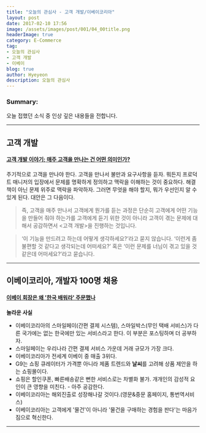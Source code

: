 ```yaml
---
title: "오늘의 관심사 - 고객 개발/이베이코리아"
layout: post
date: 2017-02-10 17:56
image: /assets/images/post/001/04_00title.png
headerImage: true
category: E-Commerce
tag:
- 오늘의 관심사
- 고객 개발
- 이베이
blog: true
author: Hyeyeon
description: 오늘의 관심사
---
```


### Summary:

오늘 접했던 소식 중 인상 깊은 내용들을 전합니다.

---

## 고객 개발

#### [고객 개발 이야기; 매주 고객을 만나는 건 어떤 의미인가?](http://ahnchang.com/%EA%B3%A0%EA%B0%9D-%EA%B0%9C%EB%B0%9C-%EC%9D%B4%EC%95%BC%EA%B8%B0-%EB%A7%A4%EC%A3%BC-%EA%B3%A0%EA%B0%9D%EC%9D%84-%EB%A7%8C%EB%82%98%EB%8A%94-%EA%B1%B4-%EC%96%B4%EB%96%A4-%EC%9D%98%EB%AF%B8%EC%9D%B8/)

주기적으로 고객을 만나야 한다. 고객을 만나서 불만과 요구사항을 듣자. 뭐든지 프로덕트 매니저의 입장에서 문제를 명확하게 정의하고 맥락을 이해하는 것이 중요하다. 해결책이 아닌 문제 위주로 맥락을 파악하자. 그러면 무엇을 해야 할지, 뭐가 우선인지 알 수 있게 된다. 대안은 그 다음이다.

> 즉, 고객을 매주 만나서 고객에게 뭔가를 듣는 과정은 단순히 고객에게 어떤 기능을 만들어 줘야 하는가를 고객에게 듣기 위한 것이 아니라 고객이 겪는 문제에 대해서 공감하면서 <고객 개발>을 진행하는 것입니다.

>  ‘이 기능을 만드려고 하는데 어떻게 생각하세요?’라고 묻지 않습니다. ‘이런게 좀 불편할 것 같다고 생각되는데 어떠세요?’ 혹은 ‘이런 문제를 너님이 겪고 있을 것 같은데 어떠세요?’라고 묻습니다.

---

## 이베이코리아, 개발자 100명 채용

#### [이베이 회장은 왜 '한국 배워라' 주문했나](http://biz.chosun.com/site/data/html_dir/2017/02/05/2017020501677.html)

**놀라운 사실**
 * 이베이코리아의 스마일페이(간편 결제 시스템), 스마일박스(무인 택배 서비스)가 다른 국가에는 없는 한국에만 있는 서비스라고 한다. 이 부분은 포스팅하며 더 공부하자.
 * 스마일페이는 우리나라 간편 결제 서비스 가운데 거래 규모가 가장 크다.
 * 이베이코리아가 전세계 이베이 중 매출 3위다.
 * G9는 쇼핑 큐레이터가 가격뿐 아니라 제품 트렌드와 **날씨**를 고려해 상품 제안을 하는 쇼핑몰이다.
 * 쇼핑은 할인쿠폰, 빠른배송같은 뻔한 서비스로는 차별화 불가. 개개인의 감성적 요인이 큰 영향을 미친다. - 아주 공감한다.
 * 이베이코리아는 해외진출로 성장해나갈 것이다.(영문&중문 홈페이지, 통번역서비스)
 * 이베이코리아는 고객에게 '물건'이 아니라 '물건을 구매하는 경험을 판다'는 마음가짐으로 혁신한다.

---
